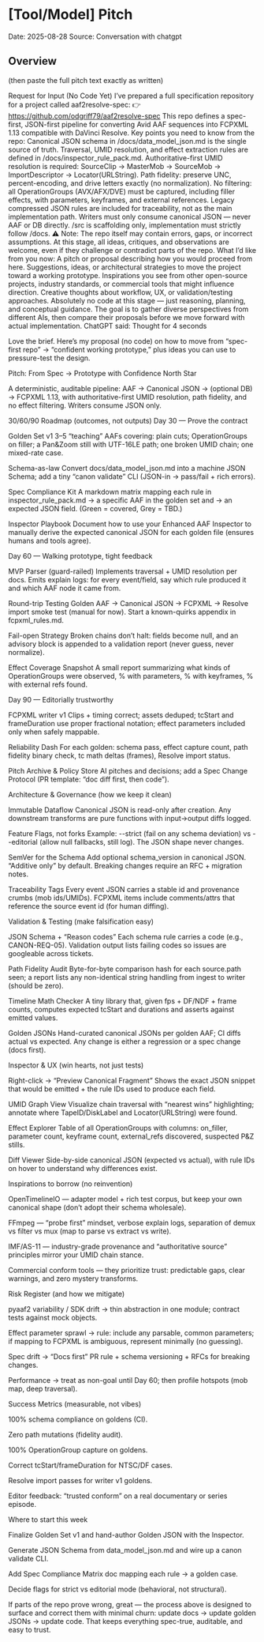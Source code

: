 # [Tool/Model] Pitch
Date: 2025-08-28
Source: Conversation with chatgpt

## Overview
(then paste the full pitch text exactly as written)

Request for Input (No Code Yet) I’ve prepared a full specification repository for a project called aaf2resolve-spec: 👉 https://github.com/odgriff79/aaf2resolve-spec This repo defines a spec-first, JSON-first pipeline for converting Avid AAF sequences into FCPXML 1.13 compatible with DaVinci Resolve. Key points you need to know from the repo: Canonical JSON schema in /docs/data_model_json.md is the single source of truth. Traversal, UMID resolution, and effect extraction rules are defined in /docs/inspector_rule_pack.md. Authoritative-first UMID resolution is required: SourceClip → MasterMob → SourceMob → ImportDescriptor → Locator(URLString). Path fidelity: preserve UNC, percent-encoding, and drive letters exactly (no normalization). No filtering: all OperationGroups (AVX/AFX/DVE) must be captured, including filler effects, with parameters, keyframes, and external references. Legacy compressed JSON rules are included for traceability, not as the main implementation path. Writers must only consume canonical JSON — never AAF or DB directly. /src is scaffolding only, implementation must strictly follow /docs. ⚠️ Note: The repo itself may contain errors, gaps, or incorrect assumptions. At this stage, all ideas, critiques, and observations are welcome, even if they challenge or contradict parts of the repo. What I’d like from you now: A pitch or proposal describing how you would proceed from here. Suggestions, ideas, or architectural strategies to move the project toward a working prototype. Inspirations you see from other open-source projects, industry standards, or commercial tools that might influence direction. Creative thoughts about workflow, UX, or validation/testing approaches. Absolutely no code at this stage — just reasoning, planning, and conceptual guidance. The goal is to gather diverse perspectives from different AIs, then compare their proposals before we move forward with actual implementation.
ChatGPT said:
Thought for 4 seconds

Love the brief. Here’s my proposal (no code) on how to move from “spec-first repo” → “confident working prototype,” plus ideas you can use to pressure-test the design.

Pitch: From Spec → Prototype with Confidence
North Star

A deterministic, auditable pipeline: AAF → Canonical JSON → (optional DB) → FCPXML 1.13, with authoritative-first UMID resolution, path fidelity, and no effect filtering. Writers consume JSON only.

30/60/90 Roadmap (outcomes, not outputs)
Day 30 — Prove the contract

Golden Set v1
3–5 “teaching” AAFs covering: plain cuts; OperationGroups on filler; a Pan&Zoom still with UTF-16LE path; one broken UMID chain; one mixed-rate case.

Schema-as-law
Convert docs/data_model_json.md into a machine JSON Schema; add a tiny “canon validate” CLI (JSON-in → pass/fail + rich errors).

Spec Compliance Kit
A markdown matrix mapping each rule in inspector_rule_pack.md → a specific AAF in the golden set and → an expected JSON field. (Green = covered, Grey = TBD.)

Inspector Playbook
Document how to use your Enhanced AAF Inspector to manually derive the expected canonical JSON for each golden file (ensures humans and tools agree).

Day 60 — Walking prototype, tight feedback

MVP Parser (guard-railed)
Implements traversal + UMID resolution per docs. Emits explain logs: for every event/field, say which rule produced it and which AAF node it came from.

Round-trip Testing
Golden AAF → Canonical JSON → FCPXML → Resolve import smoke test (manual for now). Start a known-quirks appendix in fcpxml_rules.md.

Fail-open Strategy
Broken chains don’t halt: fields become null, and an advisory block is appended to a validation report (never guess, never normalize).

Effect Coverage Snapshot
A small report summarizing what kinds of OperationGroups were observed, % with parameters, % with keyframes, % with external refs found.

Day 90 — Editorially trustworthy

FCPXML writer v1
Clips + timing correct; assets deduped; tcStart and frameDuration use proper fractional notation; effect parameters included only when safely mappable.

Reliability Dash
For each golden: schema pass, effect capture count, path fidelity binary check, tc math deltas (frames), Resolve import status.

Pitch Archive & Policy
Store AI pitches and decisions; add a Spec Change Protocol (PR template: “doc diff first, then code”).

Architecture & Governance (how we keep it clean)

Immutable Dataflow
Canonical JSON is read-only after creation. Any downstream transforms are pure functions with input→output diffs logged.

Feature Flags, not forks
Example: --strict (fail on any schema deviation) vs --editorial (allow null fallbacks, still log). The JSON shape never changes.

SemVer for the Schema
Add optional schema_version in canonical JSON. “Additive only” by default. Breaking changes require an RFC + migration notes.

Traceability Tags
Every event JSON carries a stable id and provenance crumbs (mob ids/UMIDs). FCPXML items include comments/attrs that reference the source event id (for human diffing).

Validation & Testing (make falsification easy)

JSON Schema + “Reason codes”
Each schema rule carries a code (e.g., CANON-REQ-05). Validation output lists failing codes so issues are googleable across tickets.

Path Fidelity Audit
Byte-for-byte comparison hash for each source.path seen; a report lists any non-identical string handling from ingest to writer (should be zero).

Timeline Math Checker
A tiny library that, given fps + DF/NDF + frame counts, computes expected tcStart and durations and asserts against emitted values.

Golden JSONs
Hand-curated canonical JSONs per golden AAF; CI diffs actual vs expected. Any change is either a regression or a spec change (docs first).

Inspector & UX (win hearts, not just tests)

Right-click → “Preview Canonical Fragment”
Shows the exact JSON snippet that would be emitted + the rule IDs used to produce each field.

UMID Graph View
Visualize chain traversal with “nearest wins” highlighting; annotate where TapeID/DiskLabel and Locator(URLString) were found.

Effect Explorer
Table of all OperationGroups with columns: on_filler, parameter count, keyframe count, external_refs discovered, suspected P&Z stills.

Diff Viewer
Side-by-side canonical JSON (expected vs actual), with rule IDs on hover to understand why differences exist.

Inspirations to borrow (no reinvention)

OpenTimelineIO — adapter model + rich test corpus, but keep your own canonical shape (don’t adopt their schema wholesale).

FFmpeg — “probe first” mindset, verbose explain logs, separation of demux vs filter vs mux (map to parse vs extract vs write).

IMF/AS-11 — industry-grade provenance and “authoritative source” principles mirror your UMID chain stance.

Commercial conform tools — they prioritize trust: predictable gaps, clear warnings, and zero mystery transforms.

Risk Register (and how we mitigate)

pyaaf2 variability / SDK drift → thin abstraction in one module; contract tests against mock objects.

Effect parameter sprawl → rule: include any parsable, common parameters; if mapping to FCPXML is ambiguous, represent minimally (no guessing).

Spec drift → “Docs first” PR rule + schema versioning + RFCs for breaking changes.

Performance → treat as non-goal until Day 60; then profile hotspots (mob map, deep traversal).

Success Metrics (measurable, not vibes)

100% schema compliance on goldens (CI).

Zero path mutations (fidelity audit).

100% OperationGroup capture on goldens.

Correct tcStart/frameDuration for NTSC/DF cases.

Resolve import passes for writer v1 goldens.

Editor feedback: “trusted conform” on a real documentary or series episode.

Where to start this week

Finalize Golden Set v1 and hand-author Golden JSON with the Inspector.

Generate JSON Schema from data_model_json.md and wire up a canon validate CLI.

Add Spec Compliance Matrix doc mapping each rule → a golden case.

Decide flags for strict vs editorial mode (behavioral, not structural).

If parts of the repo prove wrong, great — the process above is designed to surface and correct them with minimal churn: update docs → update golden JSONs → update code. That keeps everything spec-true, auditable, and easy to trust.
